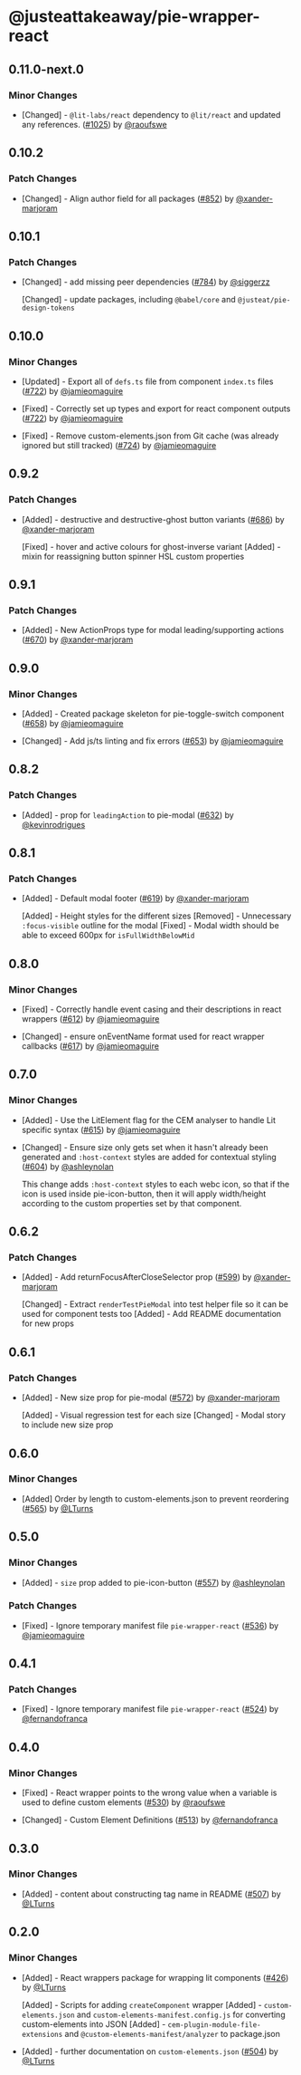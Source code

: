 # @justeattakeaway/pie-wrapper-react

## 0.11.0-next.0

### Minor Changes

- [Changed] - `@lit-labs/react` dependency to `@lit/react` and updated any references. ([#1025](https://github.com/justeattakeaway/pie/pull/1025)) by [@raoufswe](https://github.com/raoufswe)

## 0.10.2

### Patch Changes

- [Changed] - Align author field for all packages ([#852](https://github.com/justeattakeaway/pie/pull/852)) by [@xander-marjoram](https://github.com/xander-marjoram)

## 0.10.1

### Patch Changes

- [Changed] - add missing peer dependencies ([#784](https://github.com/justeattakeaway/pie/pull/784)) by [@siggerzz](https://github.com/siggerzz)

  [Changed] - update packages, including `@babel/core` and `@justeat/pie-design-tokens`

## 0.10.0

### Minor Changes

- [Updated] - Export all of `defs.ts` file from component `index.ts` files ([#722](https://github.com/justeattakeaway/pie/pull/722)) by [@jamieomaguire](https://github.com/jamieomaguire)

- [Fixed] - Correctly set up types and export for react component outputs ([#722](https://github.com/justeattakeaway/pie/pull/722)) by [@jamieomaguire](https://github.com/jamieomaguire)

- [Fixed] - Remove custom-elements.json from Git cache (was already ignored but still tracked) ([#724](https://github.com/justeattakeaway/pie/pull/724)) by [@jamieomaguire](https://github.com/jamieomaguire)

## 0.9.2

### Patch Changes

- [Added] - destructive and destructive-ghost button variants ([#686](https://github.com/justeattakeaway/pie/pull/686)) by [@xander-marjoram](https://github.com/xander-marjoram)

  [Fixed] - hover and active colours for ghost-inverse variant
  [Added] - mixin for reassigning button spinner HSL custom properties

## 0.9.1

### Patch Changes

- [Added] - New ActionProps type for modal leading/supporting actions ([#670](https://github.com/justeattakeaway/pie/pull/670)) by [@xander-marjoram](https://github.com/xander-marjoram)

## 0.9.0

### Minor Changes

- [Added] - Created package skeleton for pie-toggle-switch component ([#658](https://github.com/justeattakeaway/pie/pull/658)) by [@jamieomaguire](https://github.com/jamieomaguire)

- [Changed] - Add js/ts linting and fix errors ([#653](https://github.com/justeattakeaway/pie/pull/653)) by [@jamieomaguire](https://github.com/jamieomaguire)

## 0.8.2

### Patch Changes

- [Added] - prop for `leadingAction` to pie-modal ([#632](https://github.com/justeattakeaway/pie/pull/632)) by [@kevinrodrigues](https://github.com/kevinrodrigues)

## 0.8.1

### Patch Changes

- [Added] - Default modal footer ([#619](https://github.com/justeattakeaway/pie/pull/619)) by [@xander-marjoram](https://github.com/xander-marjoram)

  [Added] - Height styles for the different sizes
  [Removed] - Unnecessary `:focus-visible` outline for the modal
  [Fixed] - Modal width should be able to exceed 600px for `isFullWidthBelowMid`

## 0.8.0

### Minor Changes

- [Fixed] - Correctly handle event casing and their descriptions in react wrappers ([#612](https://github.com/justeattakeaway/pie/pull/612)) by [@jamieomaguire](https://github.com/jamieomaguire)

- [Changed] - ensure onEventName format used for react wrapper callbacks ([#617](https://github.com/justeattakeaway/pie/pull/617)) by [@jamieomaguire](https://github.com/jamieomaguire)

## 0.7.0

### Minor Changes

- [Added] - Use the LitElement flag for the CEM analyser to handle Lit specific syntax ([#615](https://github.com/justeattakeaway/pie/pull/615)) by [@jamieomaguire](https://github.com/jamieomaguire)

- [Changed] - Ensure size only gets set when it hasn't already been generated and `:host-context` styles are added for contextual styling ([#604](https://github.com/justeattakeaway/pie/pull/604)) by [@ashleynolan](https://github.com/ashleynolan)

  This change adds `:host-context` styles to each webc icon, so that if the icon is used
  inside pie-icon-button, then it will apply width/height according to the custom properties
  set by that component.

## 0.6.2

### Patch Changes

- [Added] - Add returnFocusAfterCloseSelector prop ([#599](https://github.com/justeattakeaway/pie/pull/599)) by [@xander-marjoram](https://github.com/xander-marjoram)

  [Changed] - Extract `renderTestPieModal` into test helper file so it can be used for component tests too
  [Added] - Add README documentation for new props

## 0.6.1

### Patch Changes

- [Added] - New size prop for pie-modal ([#572](https://github.com/justeattakeaway/pie/pull/572)) by [@xander-marjoram](https://github.com/xander-marjoram)

  [Added] - Visual regression test for each size
  [Changed] - Modal story to include new size prop

## 0.6.0

### Minor Changes

- [Added] Order by length to custom-elements.json to prevent reordering ([#565](https://github.com/justeattakeaway/pie/pull/565)) by [@LTurns](https://github.com/LTurns)

## 0.5.0

### Minor Changes

- [Added] - `size` prop added to pie-icon-button ([#557](https://github.com/justeattakeaway/pie/pull/557)) by [@ashleynolan](https://github.com/ashleynolan)

### Patch Changes

- [Fixed] - Ignore temporary manifest file `pie-wrapper-react` ([#536](https://github.com/justeattakeaway/pie/pull/536)) by [@jamieomaguire](https://github.com/jamieomaguire)

## 0.4.1

### Patch Changes

- [Fixed] - Ignore temporary manifest file `pie-wrapper-react` ([#524](https://github.com/justeattakeaway/pie/pull/524)) by [@fernandofranca](https://github.com/fernandofranca)

## 0.4.0

### Minor Changes

- [Fixed] - React wrapper points to the wrong value when a variable is used to define custom elements ([#530](https://github.com/justeattakeaway/pie/pull/530)) by [@raoufswe](https://github.com/raoufswe)

- [Changed] - Custom Element Definitions ([#513](https://github.com/justeattakeaway/pie/pull/513)) by [@fernandofranca](https://github.com/fernandofranca)

## 0.3.0

### Minor Changes

- [Added] - content about constructing tag name in README ([#507](https://github.com/justeattakeaway/pie/pull/507)) by [@LTurns](https://github.com/LTurns)

## 0.2.0

### Minor Changes

- [Added] - React wrappers package for wrapping lit components ([#426](https://github.com/justeattakeaway/pie/pull/426)) by [@LTurns](https://github.com/LTurns)

  [Added] - Scripts for adding `createComponent` wrapper
  [Added] - `custom-elements.json` and `custom-elements-manifest.config.js` for converting custom-elements into JSON
  [Added] - `cem-plugin-module-file-extensions` and `@custom-elements-manifest/analyzer` to package.json

- [Added] - further documentation on `custom-elements.json` ([#504](https://github.com/justeattakeaway/pie/pull/504)) by [@LTurns](https://github.com/LTurns)
